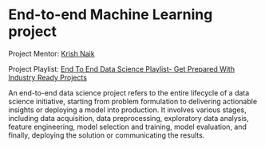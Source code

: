# End-to-end Machine Learning project

Project Mentor: [Krish Naik](https://www.youtube.com/@krishnaik06)

Project Playlist: [End To End Data Science Playlist- Get Prepared With Industry Ready Projects](https://www.youtube.com/playlist?list=PLZoTAELRMXVPS-dOaVbAux22vzqdgoGhG)

An end-to-end data science project refers to the entire lifecycle of a data science initiative, starting from problem formulation to delivering actionable insights or deploying a model into production. 
It involves various stages, including data acquisition, data preprocessing, exploratory data analysis, feature engineering, model selection and training, model evaluation, and finally, deploying the solution or communicating the results.

